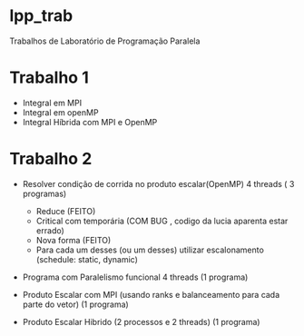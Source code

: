 # lpp_trab

Trabalhos de Laboratório de Programação Paralela

# Trabalho 1
- Integral em MPI
- Integral em openMP
- Integral Híbrida com MPI e OpenMP

# Trabalho 2
- Resolver condição de corrida no produto escalar(OpenMP) 4 threads  ( 3 programas)
    - Reduce        (FEITO)
    - Critical com temporária (COM BUG , codigo da lucia aparenta estar errado)
    - Nova forma   (FEITO)
    - Para cada um desses (ou um desses) utilizar escalonamento (schedule: static, dynamic)
    
- Programa com Paralelismo funcional  4 threads (1 programa)
- Produto Escalar com MPI (usando ranks e balanceamento para cada parte do vetor) (1 programa)
- Produto Escalar Hibrido (2 processos e 2 threads) (1 programa)
